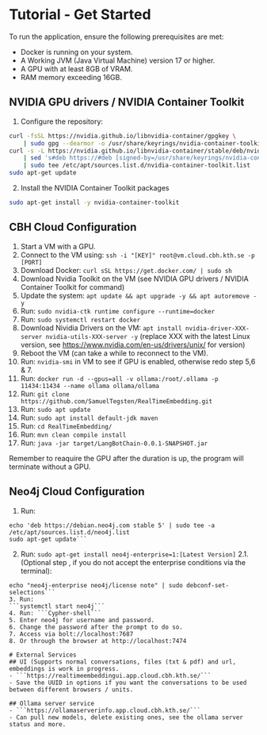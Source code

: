 # Tutorial - Get Started

To run the application, ensure the following prerequisites are met:

- Docker is running on your system.
- A Working JVM (Java Virtual Machine) version 17 or higher.
- A GPU with at least 8GB of VRAM.
- RAM memory exceeding 16GB.

## NVIDIA GPU drivers / NVIDIA Container Toolkit

1. Configure the repository:

```bash
curl -fsSL https://nvidia.github.io/libnvidia-container/gpgkey \
    | sudo gpg --dearmor -o /usr/share/keyrings/nvidia-container-toolkit-keyring.gpg
curl -s -L https://nvidia.github.io/libnvidia-container/stable/deb/nvidia-container-toolkit.list \
    | sed 's#deb https://#deb [signed-by=/usr/share/keyrings/nvidia-container-toolkit-keyring.gpg] https://#g' \
    | sudo tee /etc/apt/sources.list.d/nvidia-container-toolkit.list
sudo apt-get update 
```

2. Install the NVIDIA Container Toolkit packages

```bash
sudo apt-get install -y nvidia-container-toolkit
```

## CBH Cloud Configuration

1. Start a VM with a GPU.
2. Connect to the VM using:
```ssh -i "[KEY]" root@vm.cloud.cbh.kth.se -p [PORT]```
3. Download Docker:
```curl sSL https://get.docker.com/ | sudo sh```
4. Download Nvidia Toolkit on the VM (see NVIDIA GPU drivers / NVIDIA Container Toolkit for command)
5. Update the system:
```apt update && apt upgrade -y && apt autoremove -y```
6. Run:
```sudo nvidia-ctk runtime configure --runtime=docker```
7. Run:
```sudo systemctl restart docker```
8. Download Nividia Drivers on the VM:
```apt install nvidia-driver-XXX-server nvidia-utils-XXX-server -y```
(replace XXX with the latest Linux version, see https://www.nvidia.com/en-us/drivers/unix/ for version)
9. Reboot the VM (can take a while to reconnect to the VM).
10. Run:
```nvidia-smi``` in VM to see if GPU is enabled, otherwise redo step 5,6 & 7.
11. Run:
```docker run -d --gpus=all -v ollama:/root/.ollama -p 11434:11434 --name ollama ollama/ollama```
12. Run:
```git clone https://github.com/SamuelTegsten/RealTimeEmbedding.git```
13. Run:
```sudo apt update```
14. Run:
```sudo apt install default-jdk maven```
15. Run:
```cd RealTimeEmbedding/```
14. Run:
```mvn clean compile install```
15. Run:
```java -jar target/LangBotChain-0.0.1-SNAPSHOT.jar```

Remember to reaquire the GPU after the duration is up, the program will terminate without a GPU.

## Neo4j Cloud Configuration
1. Run:
```wget -O - https://debian.neo4j.com/neotechnology.gpg.key | sudo apt-key add -
echo 'deb https://debian.neo4j.com stable 5' | sudo tee -a /etc/apt/sources.list.d/neo4j.list
sudo apt-get update```
```
2. Run:
```sudo apt-get install neo4j-enterprise=1:[Latest Version]```
2.1. (Optional step , if you do not accept the enterprise conditions via the terminal):
```echo "neo4j-enterprise neo4j/question select I ACCEPT" | sudo debconf-set-selections
echo "neo4j-enterprise neo4j/license note" | sudo debconf-set-selections```
3. Run: 
```systemctl start neo4j```
4. Run: ```Cypher-shell```
5. Enter neo4j for username and password.
6. Change the password after the prompt to do so.
7. Access via bolt://localhost:7687
8. Or through the browser at http://localhost:7474

# External Services
## UI (Supports normal conversations, files (txt & pdf) and url, embeddings is work in progress.
- ```https://realtimeembeddingui.app.cloud.cbh.kth.se/``` 
- Save the UUID in options if you want the conversations to be used between different browsers / units.

## Ollama server service
- ```https://ollamaserverinfo.app.cloud.cbh.kth.se/```
- Can pull new models, delete existing ones, see the ollama server status and more.
